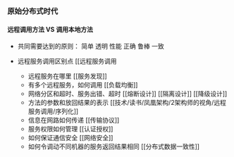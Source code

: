 ### 原始分布式时代


#### 远程调用方法  VS 调用本地方法
- 共同需要达到的原则： 简单 透明 性能 正确 鲁棒 一致

- 远程服务调用区别点 [[远程服务调用
	- 远程服务在哪里 [[服务发现]]
	- 有多个远程服务，如何调用 [[负载均衡]]
	- 网络分区和超时、服务出错、超时 [[熔断设计]]  [[隔离设计]]  [[降级设计]]
	- 方法的参数和放回结果的表示  [[技术/读书/凤凰架构/2架构师的视角/远程服务调用/序列化]]
	- 信息在网路如何传递 [[传输协议]]
	- 服务权限如何管理 [[认证授权]]
	- 如何保证通信安全 [[网络安全]]
	- 如何令调动不同机器的服务返回结果相同 [[分布式数据一致性]]